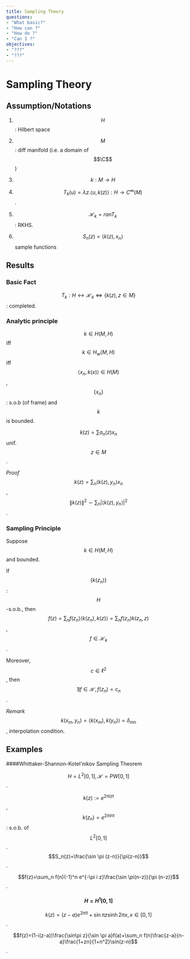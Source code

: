 ```yaml
---
title: Sampling Theory
questions:
- "What basic?"
- "How can ?"
- "How do ?"
- "Can I ?"
objectives:
- "???"
- "???"
---
```


# Sampling Theory

## Assumption/Notations

1. $$H$$: Hilbert space

2. $$M$$: diff manifold (i.e. a domain of $$\C$$)

3. $$k:M\to H$$

4. $$T_k(u)=\lambda z. \langle u, k(z)\rangle: H\to C^\infty(M)$$.

5. $$\mathscr{H}_k= ran T_k $$ : RKHS.

6. $$S_n(z)=\langle k(z), x_n\rangle$$ sample functions

   

## Results

### Basic Fact

$$T_k:H\leftrightarrow \mathscr{H}_k \iff \{k(z),z\in M\}$$: completed.



### Analytic principle

$$k\in H(M,H)$$ iff $$k\in H_w(M,H)$$ iff $$\langle x_n, k(x)\rangle\in H(M)$$, $$\{x_n\}$$: s.o.b (of frame) and $$k$$ is bounded.

$$k(z)=\sum a_n(z)x_n$$ unif. $$z\in M$$.

*Proof* $$k(z)=\sum_n \langle k(z), y_n\rangle x_n$$, $$\|k(z)\|^2\sim \sum_n|\langle k(z), y_n\rangle|^2$$.



### Sampling Principle

Suppose $$k\in H(M,H)$$ and bounded.

If $$\{k(z_n)\}$$: $$H$$-s.o.b.,  then $$f(z)=\sum_n f(z_n)\langle k(z_n), k(z)\rangle=\sum_nf(z_n)k(z_n,z)$$, $$f\in \mathscr{H}_k$$.

Moreover, $$c\in \ell^2$$, then $$\exists f\in\mathscr{H}, f(z_n)=c_n$$.



*Remark* $$k(x_m, y_n)=\langle k(x_m),k(y_n)\rangle=\delta_{mn}$$, interpolation condition.



## Examples

####Whittaker-Shannon-Kotel'nikov Sampling Theorem

$$H=L^2[0,1], \mathscr{H}=PW[0,1]$$.

$$k(z):=e^{2\pi i zt}$$, $$k(z_n)=e^{2\pi i n t}$$: s.o.b. of $$L^2[0,1]$$. $$S_n(z)=\frac{\sin \pi (z-n)}{\pi(z-n)}$$.

$$f(z)=\sum_n f(n)(-1)^n e^{-\pi i z}\frac{\sin \pi(n-z)}{\pi (n-z)}$$.



#### $$H=H^1[0,1]$$

$$k(z)=(z-a)e^{2 \pi it}+\sin \pi z\sinh 2\pi x, x\in[0,1]$$.

$$f(z)=(1-i(z-a))\frac{\sin\pi z}{\sin \pi a}f(a)+\sum_n f(n)\frac{z-a}{n-a}\frac{1+zn}{1+n^2}\sin(z-n)$$.

